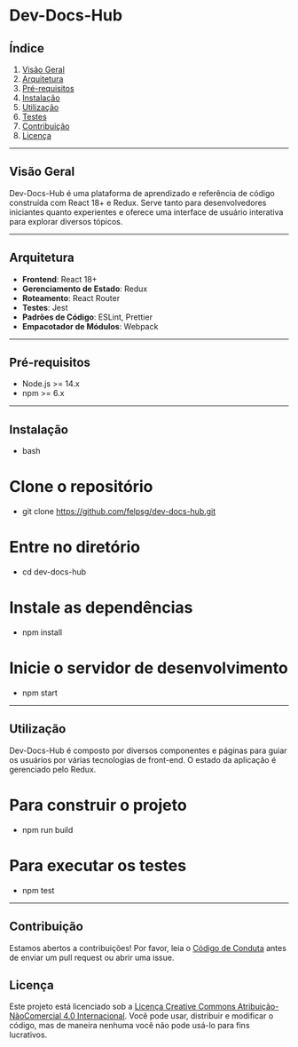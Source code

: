 # Dev-Docs-Hub

## Índice

1. [Visão Geral](#visão-geral)
2. [Arquitetura](#arquitetura)
3. [Pré-requisitos](#pré-requisitos)
4. [Instalação](#instalação)
5. [Utilização](#utilização)
6. [Testes](#testes)
7. [Contribuição](#contribuição)
8. [Licença](#licença)

---

## Visão Geral

Dev-Docs-Hub é uma plataforma de aprendizado e referência de código construída com React 18+ e Redux. Serve tanto para desenvolvedores iniciantes quanto experientes e oferece uma interface de usuário interativa para explorar diversos tópicos.

---

## Arquitetura

- **Frontend**: React 18+
- **Gerenciamento de Estado**: Redux
- **Roteamento**: React Router
- **Testes**: Jest
- **Padrões de Código**: ESLint, Prettier
- **Empacotador de Módulos**: Webpack

---

## Pré-requisitos

- Node.js >= 14.x
- npm >= 6.x

---

## Instalação

- bash

# Clone o repositório

- git clone <https://github.com/felpsg/dev-docs-hub.git>

# Entre no diretório

- cd dev-docs-hub

# Instale as dependências

- npm install

# Inicie o servidor de desenvolvimento

- npm start

---

## Utilização

Dev-Docs-Hub é composto por diversos componentes e páginas para guiar os usuários por várias tecnologias de front-end. O estado da aplicação é gerenciado pelo Redux.


# Para construir o projeto

- npm run build

# Para executar os testes

- npm test

---

## Contribuição

Estamos abertos a contribuições! Por favor, leia o [Código de Conduta](CODE_OF_CONDUCT.md) antes de enviar um pull request ou abrir uma issue.

## Licença

Este projeto está licenciado sob a [Licença Creative Commons Atribuição-NãoComercial 4.0 Internacional](LICENSE.md). Você pode usar, distribuir e modificar o código, mas de maneira nenhuma você não pode usá-lo para fins lucrativos.
